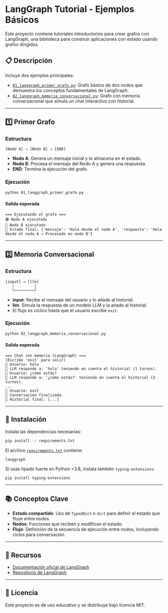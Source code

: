 # LangGraph Tutorial - Ejemplos Básicos

Este proyecto contiene tutoriales introductorios para crear grafos con LangGraph, una biblioteca para construir aplicaciones con estado usando grafos dirigidos.

## 📋 Descripción

Incluye dos ejemplos principales:

- [`01_langgraph_primer_grafo.py`](01_langgraph_primer_grafo.py): Grafo básico de dos nodos que demuestra los conceptos fundamentales de LangGraph.
- [`02_langgraph_memoria_conversacional.py`](02_langgraph_memoria_conversacional.py): Grafo con memoria conversacional que simula un chat interactivo con historial.

---

## 1️⃣ Primer Grafo

### Estructura

```
[Nodo A] → [Nodo B] → [END]
```

- **Nodo A**: Genera un mensaje inicial y lo almacena en el estado.
- **Nodo B**: Procesa el mensaje del Nodo A y genera una respuesta.
- **END**: Termina la ejecución del grafo.

### Ejecución

```bash
python 01_langgraph_primer_grafo.py
```

#### Salida esperada

```
=== Ejecutando el grafo ===
🟢 Nodo A ejecutado
🔵 Nodo B ejecutado
📌 Estado final: {'mensaje': 'Hola desde el nodo A', 'respuesta': 'Hola desde el nodo A → Procesado en nodo B'}
```

---

## 2️⃣ Memoria Conversacional

### Estructura

```
[input] ⟶ [llm]
   ↑         |
   └─────────┘
```

- **input**: Recibe el mensaje del usuario y lo añade al historial.
- **llm**: Simula la respuesta de un modelo LLM y la añade al historial.
- El flujo es cíclico hasta que el usuario escribe `exit`.

### Ejecución

```bash
python 02_langgraph_memoria_conversacional.py
```

#### Salida esperada

```
=== Chat con memoria (LangGraph) ===
(Escribe 'exit' para salir)
👤 Usuario: hola
🤖 LLM responde a: 'hola' teniendo en cuenta el historial (1 turnos).
👤 Usuario: ¿cómo estás?
🤖 LLM responde a: '¿cómo estás?' teniendo en cuenta el historial (3 turnos).
...
👤 Usuario: exit
👋 Conversación finalizada.
📌 Historial final: [...]
```

---

## 🔧 Instalación

Instala las dependencias necesarias:

```bash
pip install -r requirements.txt
```

El archivo [`requirements.txt`](requirements.txt) contiene:

```
langgraph
```

Si usas tipado fuerte en Python <3.8, instala también `typing-extensions`:

```bash
pip install typing-extensions
```

---

## 📚 Conceptos Clave

- **Estado compartido**: Uso de `TypedDict` o `dict` para definir el estado que fluye entre nodos.
- **Nodos**: Funciones que reciben y modifican el estado.
- **Flujo**: Definición de la secuencia de ejecución entre nodos, incluyendo ciclos para conversación.

---

## 🔗 Recursos

- [Documentación oficial de LangGraph](https://python.langchain.com/docs/langgraph)
- [Repositorio de LangGraph](https://github.com/langchain-ai/langgraph)

---

## 📝 Licencia

Este proyecto es de uso educativo y se distribuye bajo licencia MIT.